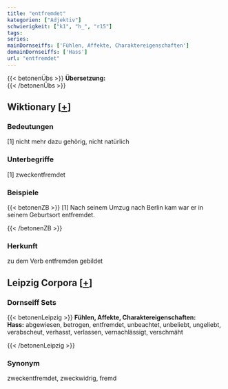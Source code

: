 ```yaml
---
title: "entfremdet"
kategorien: ["Adjektiv"]
schwierigkeit: ["k1", "h_", "r15"]
tags:
series:
mainDornseiffs: ['Fühlen, Affekte, Charaktereigenschaften']
domainDornseiffs: ['Hass']
url: "entfremdet"
---
```


{{< betonenÜbs >}}
**Übersetzung:**  
{{< /betonenÜbs >}}

## Wiktionary [[+](https://de.wiktionary.org/wiki/entfremdet)]

### Bedeutungen
[1] nicht mehr dazu gehörig, nicht natürlich  

### Unterbegriffe
[1] zweckentfremdet  

### Beispiele
{{< betonenZB >}}
[1] Nach seinem Umzug nach Berlin kam war er in seinem Geburtsort entfremdet.  

{{< /betonenZB >}}
### Herkunft
zu dem Verb entfremden gebildet  


## Leipzig Corpora [[+](https://corpora.uni-leipzig.de/en/res?word=entfremdet&corpusId=deu_newscrawl-public_2018)]

### Dornseiff Sets
{{< betonenLeipzig >}}
**Fühlen, Affekte, Charaktereigenschaften:**  
**Hass:** abgewiesen, betrogen, entfremdet, unbeachtet, unbeliebt, ungeliebt, verabscheut, verhasst, verlassen, vernachlässigt, verschmäht  

{{< /betonenLeipzig >}}

### Synonym
zweckentfremdet, zweckwidrig, fremd

